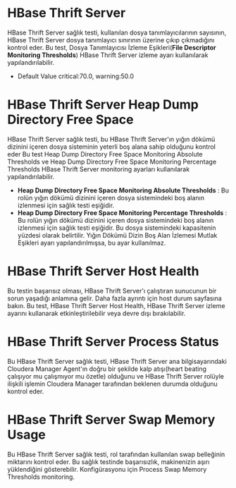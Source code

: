 # HBase Thrift Server

HBase Thrift Server sağlık testi, kullanılan dosya tanımlayıcılarının sayısının, HBase Thrift Server dosya tanımlayıcı sınırının üzerine çıkıp çıkmadığını kontrol eder.
Bu test, Dosya Tanımlayıcısı İzleme Eşikleri(**File Descriptor Monitoring Thresholds**) HBase Thrift Server izleme ayarı kullanılarak yapılandırılabilir.

* Default Value	critical:70.0, warning:50.0

# HBase Thrift Server Heap Dump Directory Free Space
HBase Thrift Server sağlık testi, bu HBase Thrift Server'ın yığın dökümü dizinini içeren dosya sisteminin yeterli boş alana sahip olduğunu kontrol eder
Bu test Heap Dump Directory Free Space Monitoring Absolute Thresholds ve Heap Dump Directory Free Space Monitoring Percentage Thresholds HBase Thrift Server monitoring ayarları kullanılarak yapılandırılabilir.

* **Heap Dump Directory Free Space Monitoring Absolute Thresholds** : Bu rolün yığın dökümü dizinini içeren dosya sistemindeki boş alanın izlenmesi için sağlık testi eşiğidir.
* **Heap Dump Directory Free Space Monitoring Percentage Thresholds** : Bu rolün yığın dökümü dizinini içeren dosya sistemindeki boş alanın izlenmesi için sağlık testi eşiğidir. Bu dosya sistemindeki kapasitenin yüzdesi olarak belirtilir. Yığın Dökümü Dizin Boş Alan İzlemesi Mutlak Eşikleri ayarı yapılandırılmışsa, bu ayar kullanılmaz.

# HBase Thrift Server Host Health
Bu testin başarısız olması, HBase Thrift Server'ı çalıştıran sunucunun bir sorun yaşadığı anlamına gelir. Daha fazla ayrıntı için host durum sayfasına bakın. Bu test, HBase Thrift Server Host Health, HBase Thrift Server izleme ayarını kullanarak etkinleştirilebilir veya devre dışı bırakılabilir.

# HBase Thrift Server Process Status
Bu HBase Thrift Server sağlık testi, HBase Thrift Server ana bilgisayarındaki Cloudera Manager Agent'ın doğru bir şekilde kalp atışı(heart beating çalışıyor mu çalışmıyor mu özetle) olduğunu ve HBase Thrift Server rolüyle ilişkili işlemin Cloudera Manager tarafından beklenen durumda olduğunu kontrol eder.

# HBase Thrift Server Swap Memory Usage

Bu HBase Thrift Server sağlık testi, rol tarafından kullanılan swap belleğinin miktarını kontrol eder. Bu sağlık testinde başarısızlık, makinenizin aşırı yüklendiğini gösterebilir.
Konfigürasyonu için Process Swap Memory Thresholds monitoring.
